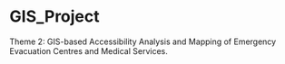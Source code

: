 # GIS_Project
Theme 2: GIS-based Accessibility Analysis and Mapping of Emergency Evacuation Centres and Medical Services.
